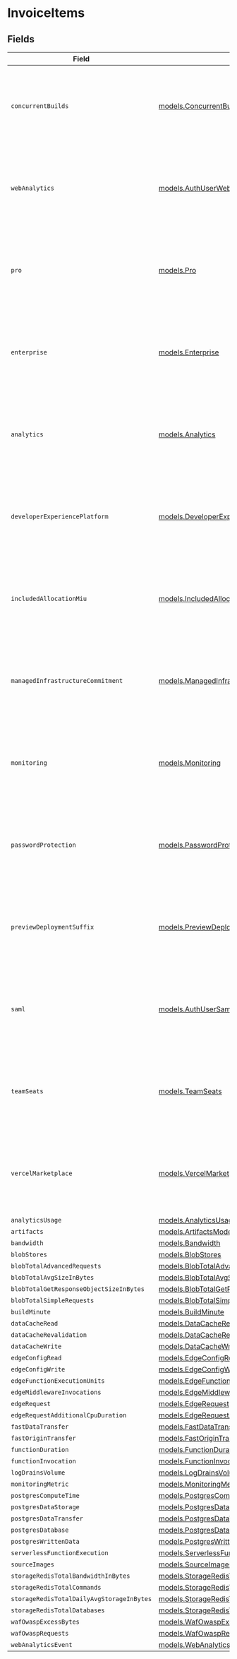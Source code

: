 # InvoiceItems


## Fields

| Field                                                                                                  | Type                                                                                                   | Required                                                                                               | Description                                                                                            |
| ------------------------------------------------------------------------------------------------------ | ------------------------------------------------------------------------------------------------------ | ------------------------------------------------------------------------------------------------------ | ------------------------------------------------------------------------------------------------------ |
| `concurrentBuilds`                                                                                     | [models.ConcurrentBuilds](../models/concurrentbuilds.md)                                               | :heavy_minus_sign:                                                                                     | Will be used to create an invoice item. The price must be in cents: 2000 for $20.                      |
| `webAnalytics`                                                                                         | [models.AuthUserWebAnalytics](../models/authuserwebanalytics.md)                                       | :heavy_minus_sign:                                                                                     | Will be used to create an invoice item. The price must be in cents: 2000 for $20.                      |
| `pro`                                                                                                  | [models.Pro](../models/pro.md)                                                                         | :heavy_minus_sign:                                                                                     | Will be used to create an invoice item. The price must be in cents: 2000 for $20.                      |
| `enterprise`                                                                                           | [models.Enterprise](../models/enterprise.md)                                                           | :heavy_minus_sign:                                                                                     | Will be used to create an invoice item. The price must be in cents: 2000 for $20.                      |
| `analytics`                                                                                            | [models.Analytics](../models/analytics.md)                                                             | :heavy_minus_sign:                                                                                     | Will be used to create an invoice item. The price must be in cents: 2000 for $20.                      |
| `developerExperiencePlatform`                                                                          | [models.DeveloperExperiencePlatform](../models/developerexperienceplatform.md)                         | :heavy_minus_sign:                                                                                     | Will be used to create an invoice item. The price must be in cents: 2000 for $20.                      |
| `includedAllocationMiu`                                                                                | [models.IncludedAllocationMiu](../models/includedallocationmiu.md)                                     | :heavy_minus_sign:                                                                                     | Will be used to create an invoice item. The price must be in cents: 2000 for $20.                      |
| `managedInfrastructureCommitment`                                                                      | [models.ManagedInfrastructureCommitment](../models/managedinfrastructurecommitment.md)                 | :heavy_minus_sign:                                                                                     | Will be used to create an invoice item. The price must be in cents: 2000 for $20.                      |
| `monitoring`                                                                                           | [models.Monitoring](../models/monitoring.md)                                                           | :heavy_minus_sign:                                                                                     | Will be used to create an invoice item. The price must be in cents: 2000 for $20.                      |
| `passwordProtection`                                                                                   | [models.PasswordProtection](../models/passwordprotection.md)                                           | :heavy_minus_sign:                                                                                     | Will be used to create an invoice item. The price must be in cents: 2000 for $20.                      |
| `previewDeploymentSuffix`                                                                              | [models.PreviewDeploymentSuffix](../models/previewdeploymentsuffix.md)                                 | :heavy_minus_sign:                                                                                     | Will be used to create an invoice item. The price must be in cents: 2000 for $20.                      |
| `saml`                                                                                                 | [models.AuthUserSaml](../models/authusersaml.md)                                                       | :heavy_minus_sign:                                                                                     | Will be used to create an invoice item. The price must be in cents: 2000 for $20.                      |
| `teamSeats`                                                                                            | [models.TeamSeats](../models/teamseats.md)                                                             | :heavy_minus_sign:                                                                                     | Will be used to create an invoice item. The price must be in cents: 2000 for $20.                      |
| `vercelMarketplace`                                                                                    | [models.VercelMarketplace](../models/vercelmarketplace.md)                                             | :heavy_minus_sign:                                                                                     | Will be used to create an invoice item. The price must be in cents: 2000 for $20.                      |
| `analyticsUsage`                                                                                       | [models.AnalyticsUsage](../models/analyticsusage.md)                                                   | :heavy_minus_sign:                                                                                     | N/A                                                                                                    |
| `artifacts`                                                                                            | [models.ArtifactsModel](../models/artifactsmodel.md)                                                   | :heavy_minus_sign:                                                                                     | N/A                                                                                                    |
| `bandwidth`                                                                                            | [models.Bandwidth](../models/bandwidth.md)                                                             | :heavy_minus_sign:                                                                                     | N/A                                                                                                    |
| `blobStores`                                                                                           | [models.BlobStores](../models/blobstores.md)                                                           | :heavy_minus_sign:                                                                                     | N/A                                                                                                    |
| `blobTotalAdvancedRequests`                                                                            | [models.BlobTotalAdvancedRequests](../models/blobtotaladvancedrequests.md)                             | :heavy_minus_sign:                                                                                     | N/A                                                                                                    |
| `blobTotalAvgSizeInBytes`                                                                              | [models.BlobTotalAvgSizeInBytes](../models/blobtotalavgsizeinbytes.md)                                 | :heavy_minus_sign:                                                                                     | N/A                                                                                                    |
| `blobTotalGetResponseObjectSizeInBytes`                                                                | [models.BlobTotalGetResponseObjectSizeInBytes](../models/blobtotalgetresponseobjectsizeinbytes.md)     | :heavy_minus_sign:                                                                                     | N/A                                                                                                    |
| `blobTotalSimpleRequests`                                                                              | [models.BlobTotalSimpleRequests](../models/blobtotalsimplerequests.md)                                 | :heavy_minus_sign:                                                                                     | N/A                                                                                                    |
| `buildMinute`                                                                                          | [models.BuildMinute](../models/buildminute.md)                                                         | :heavy_minus_sign:                                                                                     | N/A                                                                                                    |
| `dataCacheRead`                                                                                        | [models.DataCacheRead](../models/datacacheread.md)                                                     | :heavy_minus_sign:                                                                                     | N/A                                                                                                    |
| `dataCacheRevalidation`                                                                                | [models.DataCacheRevalidation](../models/datacacherevalidation.md)                                     | :heavy_minus_sign:                                                                                     | N/A                                                                                                    |
| `dataCacheWrite`                                                                                       | [models.DataCacheWrite](../models/datacachewrite.md)                                                   | :heavy_minus_sign:                                                                                     | N/A                                                                                                    |
| `edgeConfigRead`                                                                                       | [models.EdgeConfigRead](../models/edgeconfigread.md)                                                   | :heavy_minus_sign:                                                                                     | N/A                                                                                                    |
| `edgeConfigWrite`                                                                                      | [models.EdgeConfigWrite](../models/edgeconfigwrite.md)                                                 | :heavy_minus_sign:                                                                                     | N/A                                                                                                    |
| `edgeFunctionExecutionUnits`                                                                           | [models.EdgeFunctionExecutionUnits](../models/edgefunctionexecutionunits.md)                           | :heavy_minus_sign:                                                                                     | N/A                                                                                                    |
| `edgeMiddlewareInvocations`                                                                            | [models.EdgeMiddlewareInvocations](../models/edgemiddlewareinvocations.md)                             | :heavy_minus_sign:                                                                                     | N/A                                                                                                    |
| `edgeRequest`                                                                                          | [models.EdgeRequest](../models/edgerequest.md)                                                         | :heavy_minus_sign:                                                                                     | N/A                                                                                                    |
| `edgeRequestAdditionalCpuDuration`                                                                     | [models.EdgeRequestAdditionalCpuDuration](../models/edgerequestadditionalcpuduration.md)               | :heavy_minus_sign:                                                                                     | N/A                                                                                                    |
| `fastDataTransfer`                                                                                     | [models.FastDataTransfer](../models/fastdatatransfer.md)                                               | :heavy_minus_sign:                                                                                     | N/A                                                                                                    |
| `fastOriginTransfer`                                                                                   | [models.FastOriginTransfer](../models/fastorigintransfer.md)                                           | :heavy_minus_sign:                                                                                     | N/A                                                                                                    |
| `functionDuration`                                                                                     | [models.FunctionDuration](../models/functionduration.md)                                               | :heavy_minus_sign:                                                                                     | N/A                                                                                                    |
| `functionInvocation`                                                                                   | [models.FunctionInvocation](../models/functioninvocation.md)                                           | :heavy_minus_sign:                                                                                     | N/A                                                                                                    |
| `logDrainsVolume`                                                                                      | [models.LogDrainsVolume](../models/logdrainsvolume.md)                                                 | :heavy_minus_sign:                                                                                     | N/A                                                                                                    |
| `monitoringMetric`                                                                                     | [models.MonitoringMetric](../models/monitoringmetric.md)                                               | :heavy_minus_sign:                                                                                     | N/A                                                                                                    |
| `postgresComputeTime`                                                                                  | [models.PostgresComputeTime](../models/postgrescomputetime.md)                                         | :heavy_minus_sign:                                                                                     | N/A                                                                                                    |
| `postgresDataStorage`                                                                                  | [models.PostgresDataStorage](../models/postgresdatastorage.md)                                         | :heavy_minus_sign:                                                                                     | N/A                                                                                                    |
| `postgresDataTransfer`                                                                                 | [models.PostgresDataTransfer](../models/postgresdatatransfer.md)                                       | :heavy_minus_sign:                                                                                     | N/A                                                                                                    |
| `postgresDatabase`                                                                                     | [models.PostgresDatabase](../models/postgresdatabase.md)                                               | :heavy_minus_sign:                                                                                     | N/A                                                                                                    |
| `postgresWrittenData`                                                                                  | [models.PostgresWrittenData](../models/postgreswrittendata.md)                                         | :heavy_minus_sign:                                                                                     | N/A                                                                                                    |
| `serverlessFunctionExecution`                                                                          | [models.ServerlessFunctionExecution](../models/serverlessfunctionexecution.md)                         | :heavy_minus_sign:                                                                                     | N/A                                                                                                    |
| `sourceImages`                                                                                         | [models.SourceImages](../models/sourceimages.md)                                                       | :heavy_minus_sign:                                                                                     | N/A                                                                                                    |
| `storageRedisTotalBandwidthInBytes`                                                                    | [models.StorageRedisTotalBandwidthInBytes](../models/storageredistotalbandwidthinbytes.md)             | :heavy_minus_sign:                                                                                     | N/A                                                                                                    |
| `storageRedisTotalCommands`                                                                            | [models.StorageRedisTotalCommands](../models/storageredistotalcommands.md)                             | :heavy_minus_sign:                                                                                     | N/A                                                                                                    |
| `storageRedisTotalDailyAvgStorageInBytes`                                                              | [models.StorageRedisTotalDailyAvgStorageInBytes](../models/storageredistotaldailyavgstorageinbytes.md) | :heavy_minus_sign:                                                                                     | N/A                                                                                                    |
| `storageRedisTotalDatabases`                                                                           | [models.StorageRedisTotalDatabases](../models/storageredistotaldatabases.md)                           | :heavy_minus_sign:                                                                                     | N/A                                                                                                    |
| `wafOwaspExcessBytes`                                                                                  | [models.WafOwaspExcessBytes](../models/wafowaspexcessbytes.md)                                         | :heavy_minus_sign:                                                                                     | N/A                                                                                                    |
| `wafOwaspRequests`                                                                                     | [models.WafOwaspRequests](../models/wafowasprequests.md)                                               | :heavy_minus_sign:                                                                                     | N/A                                                                                                    |
| `webAnalyticsEvent`                                                                                    | [models.WebAnalyticsEvent](../models/webanalyticsevent.md)                                             | :heavy_minus_sign:                                                                                     | N/A                                                                                                    |